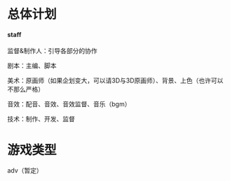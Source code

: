 # 总体计划

#### staff
监督&制作人：引导各部分的协作

剧本：主编、脚本

美术：原画师（如果企划变大，可以请3D与3D原画师）、背景、上色（也许可以不那么严格）

音效：配音、音效、音效监督、音乐（bgm）

技术：制作、开发、监督

# 游戏类型
adv（暂定）
